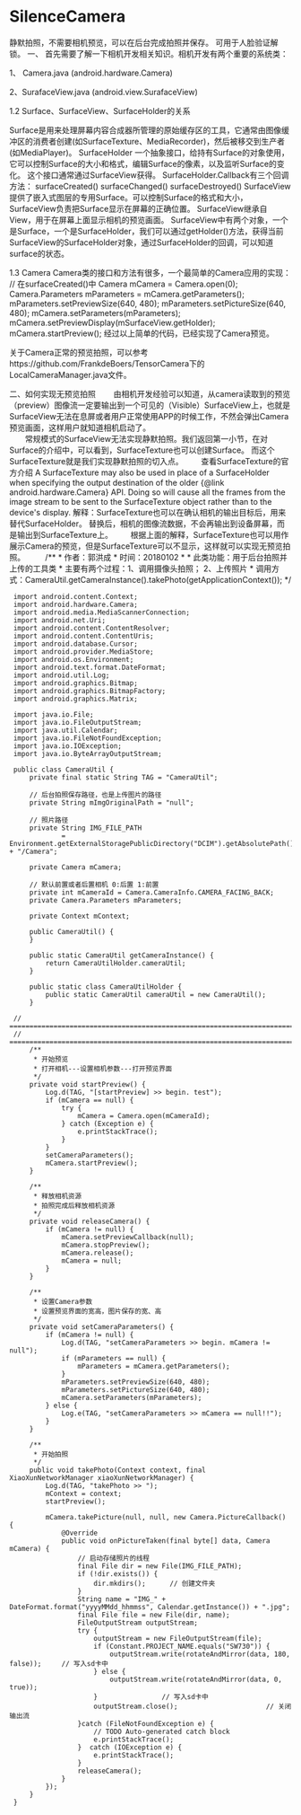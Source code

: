 ﻿# SilenceCamera
静默拍照，不需要相机预览，可以在后台完成拍照并保存。  可用于人脸验证解锁。
一、 首先需要了解一下相机开发相关知识。相机开发有两个重要的系统类：

1、 Camera.java  (android.hardware.Camera)

2、SurafaceView.java (android.view.SurafaceView)


1.2 Surface、SurfaceView、SurfaceHolder的关系

Surface是用来处理屏幕内容合成器所管理的原始缓存区的工具，它通常由图像缓冲区的消费者创建(如SurfaceTexture、MediaRecorder)，然后被移交到生产者(如MediaPlayer)。
SurfaceHolder 一个抽象接口，给持有Surface的对象使用，它可以控制Surface的大小和格式，编辑Surface的像素，以及监听Surface的变化。 这个接口通常通过SurfaceView获得。
SurfaceHolder.Callback有三个回调方法：
surfaceCreated()
surfaceChanged()
surfaceDestroyed()
SurfaceView 提供了嵌入式图层的专用Surface。可以控制Surface的格式和大小，SurfaceView负责把Surface显示在屏幕的正确位置。
SurfaceView继承自View，用于在屏幕上面显示相机的预览画面。
SurfaceView中有两个对象，一个是Surface，一个是SurfaceHolder，我们可以通过getHolder()方法，获得当前SurfaceView的SurfaceHolder对象，通过SurfaceHolder的回调，可以知道surface的状态。

1.3 Camera
Camera类的接口和方法有很多，一个最简单的Camera应用的实现：
// 在surfaceCreated()中
Camera mCamera = Camera.open(0);
Camera.Parameters mParameters = mCamera.getParameters();
mParameters.setPreviewSize(640, 480);
mParameters.setPictureSize(640, 480);
mCamera.setParameters(mParameters);
mCamera.setPreviewDisplay(mSurfaceView.getHolder);
mCamera.startPreview();
经过以上简单的代码，已经实现了Camera预览。

关于Camera正常的预览拍照，可以参考https://github.com/FrankdeBoers/TensorCamera下的LocalCameraManager.java文件。

二、如何实现无预览拍照
　　由相机开发经验可以知道，从camera读取到的预览（preview）图像流一定要输出到一个可见的（Visible）SurfaceView上，也就是SurfaceView无法在息屏或者用户正常使用APP的时候工作，不然会弹出Camera预览画面，这样用户就知道相机启动了。  
　　常规模式的SurfaceView无法实现静默拍照。我们返回第一小节，在对Surface的介绍中，可以看到，SurfaceTexture也可以创建Surface。  而这个SurfaceTexture就是我们实现静默拍照的切入点。
　　查看SurfaceTexture的官方介绍
     A SurfaceTexture may also be used in place of a SurfaceHolder when specifying the output destination of the older {@link android.hardware.Camera} API. Doing so will cause all the frames from the image stream to be sent to the SurfaceTexture object rather than to the device's display.
     解释：SurfaceTexture也可以在确认相机的输出目标后，用来替代SurfaceHolder。 替换后，相机的图像流数据，不会再输出到设备屏幕，而是输出到SurfaceTexture上。
　　根据上面的解释，SurfaceTexture也可以用作展示Camera的预览，但是SurfaceTexture可以不显示，这样就可以实现无预览拍照。
　　
     /**
      * 作者：郭洪成
      * 时间：20180102
      * 
      * 此类功能：用于后台拍照并上传的工具类
      * 主要有两个过程：1、调用摄像头拍照； 2、上传照片
      * 调用方式：CameraUtil.getCameraInstance().takePhoto(getApplicationContext());
      */
     
     import android.content.Context;
     import android.hardware.Camera;
     import android.media.MediaScannerConnection;
     import android.net.Uri;
     import android.content.ContentResolver;
     import android.content.ContentUris;
     import android.database.Cursor;
     import android.provider.MediaStore;
     import android.os.Environment;
     import android.text.format.DateFormat;
     import android.util.Log;
     import android.graphics.Bitmap;
     import android.graphics.BitmapFactory;
     import android.graphics.Matrix;
     
     import java.io.File;
     import java.io.FileOutputStream;
     import java.util.Calendar;
     import java.io.FileNotFoundException;
     import java.io.IOException;
     import java.io.ByteArrayOutputStream;
     
     public class CameraUtil {
         private final static String TAG = "CameraUtil";
     
         // 后台拍照保存路径，也是上传图片的路径
         private String mImgOriginalPath = "null";
     
         // 照片路径
         private String IMG_FILE_PATH
                 = Environment.getExternalStoragePublicDirectory("DCIM").getAbsolutePath() + "/Camera";
     
         private Camera mCamera;
     
         // 默认前置或者后置相机 0:后置 1:前置
         private int mCameraId = Camera.CameraInfo.CAMERA_FACING_BACK;
         private Camera.Parameters mParameters;
     
         private Context mContext;
     
         public CameraUtil() {
         }
     
         public static CameraUtil getCameraInstance() {
             return CameraUtilHolder.cameraUtil;
         }
     
         public static class CameraUtilHolder {
             public static CameraUtil cameraUtil = new CameraUtil();
         }
     
     // =======================================================================
     // =======================================================================
         /**
          * 开始预览
          * 打开相机---设置相机参数---打开预览界面
          */
         private void startPreview() {
             Log.d(TAG, "[startPreview] >> begin. test");
             if (mCamera == null) {
                 try {
                     mCamera = Camera.open(mCameraId);
                 } catch (Exception e) {
                     e.printStackTrace();
                 }
             }
             setCameraParameters();
             mCamera.startPreview();
         }
     
         /**
          * 释放相机资源
          * 拍照完成后释放相机资源
          */
         private void releaseCamera() {
             if (mCamera != null) {
                 mCamera.setPreviewCallback(null);
                 mCamera.stopPreview();
                 mCamera.release();
                 mCamera = null;
             }
         }
     
         /**
          * 设置Camera参数
          * 设置预览界面的宽高，图片保存的宽、高
          */
         private void setCameraParameters() {
             if (mCamera != null) {
                 Log.d(TAG, "setCameraParameters >> begin. mCamera != null");
                 if (mParameters == null) {
                     mParameters = mCamera.getParameters();
                 }           
                 mParameters.setPreviewSize(640, 480);
                 mParameters.setPictureSize(640, 480);                       
                 mCamera.setParameters(mParameters);
             } else {
                 Log.e(TAG, "setCameraParameters >> mCamera == null!!");
             }
         }
     
         /**
          * 开始拍照
          */
         public void takePhoto(Context context, final XiaoXunNetworkManager xiaoXunNetworkManager) {
             Log.d(TAG, "takePhoto >> ");
             mContext = context;
             startPreview();
     
             mCamera.takePicture(null, null, new Camera.PictureCallback() {
                 @Override
                 public void onPictureTaken(final byte[] data, Camera mCamera) {
                     // 启动存储照片的线程
                     final File dir = new File(IMG_FILE_PATH);
                     if (!dir.exists()) {
                         dir.mkdirs();      // 创建文件夹
                     }
                     String name = "IMG_" + DateFormat.format("yyyyMMdd_hhmmss", Calendar.getInstance()) + ".jpg";
                     final File file = new File(dir, name);
                     FileOutputStream outputStream;
                     try {
                         outputStream = new FileOutputStream(file);
                         if (Constant.PROJECT_NAME.equals("SW730")) {
                             outputStream.write(rotateAndMirror(data, 180, false));     // 写入sd卡中
                         } else {
                             outputStream.write(rotateAndMirror(data, 0, true));
                         }                // 写入sd卡中
                         outputStream.close();                      // 关闭输出流
                     }catch (FileNotFoundException e) {
                         // TODO Auto-generated catch block
                         e.printStackTrace();
                     }  catch (IOException e) {
                         e.printStackTrace();
                     }
                     releaseCamera();
                 }
             });
         }
     }












